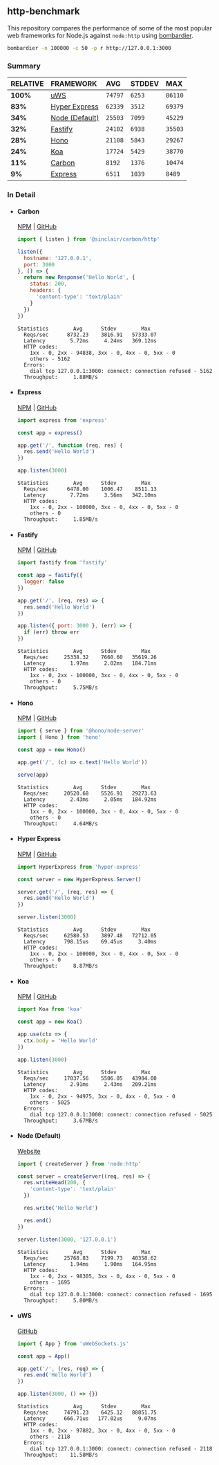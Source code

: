 ## http-benchmark

This repository compares the performance of some of the most popular web frameworks for Node.js against `node:http` using [bombardier](https://github.com/codesenberg/bombardier).

```bash
bombardier -n 100000 -c 50 -p r http://127.0.0.1:3000
```

### Summary

| RELATIVE | FRAMEWORK | AVG | STDDEV | MAX |
| :--- | :--- | :--- | :--- | :--- |
| **100%** | [uWS](#uws) | `74797` | `6253` | `86110` |
| **83%** | [Hyper Express](#hyper-express) | `62339` | `3512` | `69379` |
| **34%** | [Node (Default)](#node-default) | `25503` | `7099` | `45229` |
| **32%** | [Fastify](#fastify) | `24102` | `6938` | `35503` |
| **28%** | [Hono](#hono) | `21108` | `5843` | `29267` |
| **24%** | [Koa](#koa) | `17724` | `5429` | `38770` |
| **11%** | [Carbon](#carbon) | `8192` | `1376` | `10474` |
| **9%** | [Express](#express) | `6511` | `1039` | `8489` |


### In Detail

- #### Carbon
  [NPM](https://npmjs.com/@sinclair/carbon) | [GitHub](https://github.com/sinclairzx81/carbon)
  ```js
  import { listen } from '@sinclair/carbon/http'

  listen({
    hostname: '127.0.0.1',
    port: 3000
  }, () => {
    return new Response('Hello World', {
      status: 200,
      headers: {
        'content-type': 'text/plain'
      }
    })
  })
  ```

  ```
  Statistics        Avg      Stdev        Max
    Reqs/sec      8732.23    3816.91   57333.07
    Latency        5.72ms     4.24ms   369.12ms
    HTTP codes:
      1xx - 0, 2xx - 94838, 3xx - 0, 4xx - 0, 5xx - 0
      others - 5162
    Errors:
      dial tcp 127.0.0.1:3000: connect: connection refused - 5162
    Throughput:     1.88MB/s
  ```

- #### Express
  [NPM](https://npmjs.com/express) | [GitHub](https://github.com/expressjs/express)
  ```js
  import express from 'express'

  const app = express()

  app.get('/', function (req, res) {
    res.send('Hello World')
  })

  app.listen(3000)
  ```

  ```
  Statistics        Avg      Stdev        Max
    Reqs/sec      6478.00    1006.47    8511.13
    Latency        7.72ms     3.56ms   342.10ms
    HTTP codes:
      1xx - 0, 2xx - 100000, 3xx - 0, 4xx - 0, 5xx - 0
      others - 0
    Throughput:     1.85MB/s
  ```

- #### Fastify
  [NPM](https://npmjs.com/fastify) | [GitHub](https://github.com/fastify/fastify)
  ```js
  import fastify from 'fastify'

  const app = fastify({
    logger: false
  })

  app.get('/', (req, res) => {
    res.send('Hello World')
  })

  app.listen({ port: 3000 }, (err) => {
    if (err) throw err
  })
  ```

  ```
  Statistics        Avg      Stdev        Max
    Reqs/sec     25338.32    7660.60   35619.26
    Latency        1.97ms     2.02ms   184.71ms
    HTTP codes:
      1xx - 0, 2xx - 100000, 3xx - 0, 4xx - 0, 5xx - 0
      others - 0
    Throughput:     5.75MB/s
  ```

- #### Hono
  [NPM](https://npmjs.com/hono) | [GitHub](https://github.com/honojs/hono)
  ```js
  import { serve } from '@hono/node-server'
  import { Hono } from 'hono'

  const app = new Hono()

  app.get('/', (c) => c.text('Hello World'))

  serve(app)
  ```

  ```
  Statistics        Avg      Stdev        Max
    Reqs/sec     20520.68    5526.91   29273.63
    Latency        2.43ms     2.05ms   184.92ms
    HTTP codes:
      1xx - 0, 2xx - 100000, 3xx - 0, 4xx - 0, 5xx - 0
      others - 0
    Throughput:     4.64MB/s
  ```

- #### Hyper Express
  [NPM](https://npmjs.com/hyper-express) | [GitHub](https://github.com/kartikk221/hyper-express)
  ```js
  import HyperExpress from 'hyper-express'

  const server = new HyperExpress.Server()

  server.get('/', (req, res) => {
    res.send('Hello World')
  })

  server.listen(3000)
  ```

  ```
  Statistics        Avg      Stdev        Max
    Reqs/sec     62580.53    3897.48   72712.05
    Latency      798.15us    69.45us     3.40ms
    HTTP codes:
      1xx - 0, 2xx - 100000, 3xx - 0, 4xx - 0, 5xx - 0
      others - 0
    Throughput:     8.87MB/s
  ```

- #### Koa
  [NPM](https://npmjs.com/koa) | [GitHub](https://github.com/koajs/koa)
  ```js
  import Koa from 'koa'

  const app = new Koa()

  app.use(ctx => {
    ctx.body = 'Hello World'
  })

  app.listen(3000)
  ```

  ```
  Statistics        Avg      Stdev        Max
    Reqs/sec     17037.56    5506.05   43984.00
    Latency        2.91ms     2.43ms   209.21ms
    HTTP codes:
      1xx - 0, 2xx - 94975, 3xx - 0, 4xx - 0, 5xx - 0
      others - 5025
    Errors:
      dial tcp 127.0.0.1:3000: connect: connection refused - 5025
    Throughput:     3.67MB/s
  ```

- #### Node (Default)
  [Website](https://nodejs.org/api/http.html)
  ```js
  import { createServer } from 'node:http'

  const server = createServer((req, res) => {
    res.writeHead(200, {
      'content-type': 'text/plain'
    })

    res.write('Hello World')

    res.end()
  })

  server.listen(3000, '127.0.0.1')
  ```

  ```
  Statistics        Avg      Stdev        Max
    Reqs/sec     25768.83    7199.73   40358.62
    Latency        1.94ms     1.90ms   164.95ms
    HTTP codes:
      1xx - 0, 2xx - 98305, 3xx - 0, 4xx - 0, 5xx - 0
      others - 1695
    Errors:
      dial tcp 127.0.0.1:3000: connect: connection refused - 1695
    Throughput:     5.80MB/s
  ```

- #### uWS
  [GitHub](https://github.com/uNetworking/uWebSockets.js)
  ```js
  import { App } from 'uWebSockets.js'

  const app = App()

  app.get('/', (res, req) => {
    res.end('Hello World')
  })

  app.listen(3000, () => {})
  ```

  ```
  Statistics        Avg      Stdev        Max
    Reqs/sec     74791.23    6425.12   88851.75
    Latency      666.71us   177.02us     9.07ms
    HTTP codes:
      1xx - 0, 2xx - 97882, 3xx - 0, 4xx - 0, 5xx - 0
      others - 2118
    Errors:
      dial tcp 127.0.0.1:3000: connect: connection refused - 2118
    Throughput:    11.58MB/s
  ```


